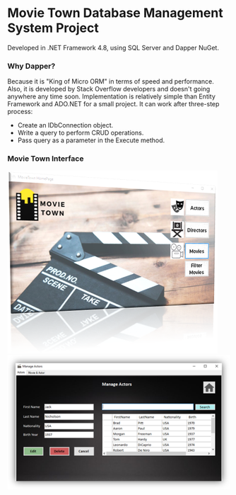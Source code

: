 # Movie Town Database Management System Project

Developed in .NET Framework 4.8, using SQL Server and Dapper NuGet.

### Why Dapper?
Because it is "King of Micro ORM" in terms of speed and performance. Also, it is developed by Stack Overflow developers and doesn't going anywhere any time soon.
Implementation is relatively simple than Entity Framework and ADO.NET for a small project. It can work after three-step process:
- Create an IDbConnection object.
- Write a query to perform CRUD operations.
- Pass query as a parameter in the Execute method.


### Movie Town Interface
![Home][homepage]
![ui][ui]

[homepage]: images/MovieTown_Homepage.png "MovieTown_Homepage"
[ui]: images/MovieTown_UI2.png "MovieTown_UI2"
